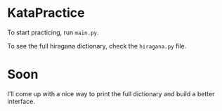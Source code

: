 # KataPractice

To start practicing, run `main.py`.

To see the full hiragana dictionary, check the `hiragana.py` file. 

# Soon
I'll come up with a nice way to print the full dictionary and build a better interface.
